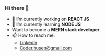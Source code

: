 ### Hi there 👋

- 🔭 I’m currently working on **REACT  JS**
- 🌱 I’m currently learning **NODE JS**
-    Want to become a **MERN stack developer**.
- 📫 How to reach me: 
  - [LinkedIn](https://linkedin.com/in/husain-lokhandwala-3b506a17a)
  - <Coder.husen@gmail.com>
<!--
**husen1003/husen1003** is a ✨ _special_ ✨ repository because its `README.md` (this file) appears on your GitHub profile.

Here are some ideas to get you started:

- 🔭 I’m currently working on ReactJS
- 🌱 I’m currently learning NODE JS
- 👯 I’m looking to collaborate on
- 🤔 I’m looking for help with ...
- 💬 Ask me about ...
- 📫 How to reach me: ...
- 😄 Pronouns: ...
- ⚡ Fun fact: ...
-->
